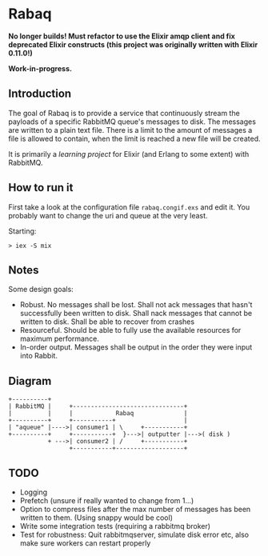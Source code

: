 # Rabaq

**No longer builds! Must refactor to use the Elixir amqp client and
fix deprecated Elixir constructs (this project was originally written
with Elixir 0.11.0!)**

**Work-in-progress.**

## Introduction

The goal of Rabaq is to provide a service that continuously
stream the payloads of a specific RabbitMQ queue's messages to disk.
The messages are written to a plain text file. There is a limit to
the amount of messages a file is allowed to contain, when the
limit is reached a new file will be created.

It is primarily a *learning project* for Elixir
(and Erlang to some extent) with RabbitMQ.

## How to run it

First take a look at the configuration file `rabaq.congif.exs` and
edit it. You probably want to change the uri and queue at the very
least.

Starting:

    > iex -S mix

## Notes

Some design goals:
- Robust. No messages shall be lost.
    Shall not ack messages that hasn't successfully been
    written to disk. Shall nack messages that cannot
    be written to disk.
    Shall be able to recover from crashes
- Resourceful. Should be able to fully use the available
    resources for maximum performance.
- In-order output. Messages shall be output in the order they were
    input into Rabbit.

## Diagram

    +----------+
    | RabbitMQ |     +-------------------------------+
    |          |     |            Rabaq              |
    +----------+     +-----------+                   |
    | "aqueue" |---->| consumer1 | \     +-----------+
    +----------+     +-----------+  }--->| outputter |--->( disk )
               + --->| consumer2 | /     +-----------+
                     +-----------+-------------------+

## TODO

- Logging
- Prefetch (unsure if really wanted to change from 1...)
- Option to compress files after the max number of messages
    has been written to them. (Using snappy would be cool)
- Write some integration tests (requiring a rabbitmq broker)
- Test for robustness: Quit rabbitmqserver, simulate disk error etc,
    also make sure workers can restart properly
